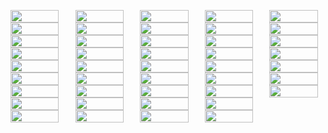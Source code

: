 ![](http://artsmia.github.io/svg-logos/glaser/1-color/1-line/1Line_1C_BlkBox,WhMIA,BlkTxt.svg)
![](http://artsmia.github.io/svg-logos/glaser/1-color/1-line/1Line_1C_WhBox,BlkMIA,WhTxt.svg)
![](http://artsmia.github.io/svg-logos/glaser/1-color/centered/Ctr_1C,2Line_GreyBox,BlkTxt.svg)
![](http://artsmia.github.io/svg-logos/glaser/1-color/centered/Ctr_1C,2Line_BlkBox,BlkTxt.svg)
![](http://artsmia.github.io/svg-logos/glaser/1-color/centered/Ctr_1C_1Line_BlkBox,BlkTxt.svg)
![](http://artsmia.github.io/svg-logos/glaser/1-color/centered/Ctr_1C_1Line_WhMIA,GreyBlkTxt.svg)
![](http://artsmia.github.io/svg-logos/glaser/1-color/centered/Ctr_1C_1Line_WhMIA,BlkTxt.svg)
![](http://artsmia.github.io/svg-logos/glaser/1-color/centered/Ctr_1C_1Line_WhMIA,WhTxt.svg)
![](http://artsmia.github.io/svg-logos/glaser/1-color/flush-right/FR_1C_WhMIA,BlkTxt.svg)
![](http://artsmia.github.io/svg-logos/glaser/1-color/flush-right/FR_1C_WhMIA,WhTxt.svg)
![](http://artsmia.github.io/svg-logos/glaser/1-color/wrap/Wrap_1C_WhMIA,BlkTxt.svg)
![](http://artsmia.github.io/svg-logos/glaser/1-color/wrap/Wrap_1C_WhMIA,GryTxt.svg)
![](http://artsmia.github.io/svg-logos/glaser/1-color/wrap/Wrap_1C_WhMIA,WhTxt.svg)
![](http://artsmia.github.io/svg-logos/glaser/1-color/wrap/Wrap_Reverse.svg)
![](http://artsmia.github.io/svg-logos/glaser/2-colors/1-line/1Line_2C_BluBox,WhMIA,BlkTxt.svg)
![](http://artsmia.github.io/svg-logos/glaser/2-colors/1-line/1Line_2C_BluBox,WhMIA,GryTxt.svg)
![](http://artsmia.github.io/svg-logos/glaser/2-colors/1-line/1Line_2C_BluBox,WhMIA,WhTxt.svg)
![](http://artsmia.github.io/svg-logos/glaser/2-colors/centered/Cntr_2C,2Line_BluBox,WhMIA,425GryTxt.svg)
![](http://artsmia.github.io/svg-logos/glaser/2-colors/centered/Cntr_2C,2Line_BluBox,WhMIA,BlkTxt.svg)
![](http://artsmia.github.io/svg-logos/glaser/2-colors/centered/Cntr_2C,2Line_BluBox,WhMIA,WhTxt.svg)
![](http://artsmia.github.io/svg-logos/glaser/2-colors/centered/Cntr_2C_BluBox,WhMIA,425GryTxt.svg)
![](http://artsmia.github.io/svg-logos/glaser/2-colors/centered/Cntr_2C_BluBox,WhMIA,GreyBlkTxt.svg)
![](http://artsmia.github.io/svg-logos/glaser/2-colors/centered/Cntr_2C_BluBox,WhMIA,BlkTxt.svg)
![](http://artsmia.github.io/svg-logos/glaser/2-colors/centered/Cntr_2C_BluBox,WhMIA,WhTxt.svg)
![](http://artsmia.github.io/svg-logos/glaser/2-colors/wrap/Wrap_2C_BluBox,WhMIA,425GryTxt.svg)
![](http://artsmia.github.io/svg-logos/glaser/2-colors/wrap/Wrap_2C_BluBox,WhMIA,GreyBlkTxt.svg)
![](http://artsmia.github.io/svg-logos/glaser/2-colors/wrap/Wrap_2C_BluBox,WhMIA,BlkTxt.svg)
![](http://artsmia.github.io/svg-logos/glaser/2-colors/wrap/Wrap_2C_BluBox,WhMIA,WhTxt.svg)
![](http://artsmia.github.io/svg-logos/glaser/4-colors/centered/Cntr_4C_BlkMIA,BlkTxt.svg)
![](http://artsmia.github.io/svg-logos/glaser/4-colors/centered/Cntr_4C_BlkMIA,GryTxt.svg)
![](http://artsmia.github.io/svg-logos/glaser/4-colors/centered/Cntr_4C_BlkMIA,WhTxt.svg)
![](http://artsmia.github.io/svg-logos/glaser/4-colors/centered/Cntr_4C_WhMIA,GryTxt.svg)
![](http://artsmia.github.io/svg-logos/glaser/4-colors/centered/Cntr_4C_WhMIA,WhTxt.svg)
![](http://artsmia.github.io/svg-logos/glaser/4-colors/flush-right/FR_BlkMIA,BlkTxt.svg)
![](http://artsmia.github.io/svg-logos/glaser/4-colors/flush-right/FR_BlkMIA,GryTxt.svg)
![](http://artsmia.github.io/svg-logos/glaser/4-colors/flush-right/FR_BlkMIA,WhTxt.svg)
![](http://artsmia.github.io/svg-logos/glaser/4-colors/flush-right/FR_WhMIA,GryTxt.svg)
![](http://artsmia.github.io/svg-logos/glaser/4-colors/flush-right/FR_WhMIA,WhTxt.svg)
![](http://artsmia.github.io/svg-logos/glaser/4-colors/wrap/Wrap_4C_BlkMIA,BlkTxt.svg)
![](http://artsmia.github.io/svg-logos/glaser/4-colors/wrap/Wrap_4C_BlkMIA,GryTxt.svg)
![](http://artsmia.github.io/svg-logos/glaser/4-colors/wrap/Wrap_4C_BlkMIA,WhTxt.svg)
![](http://artsmia.github.io/svg-logos/glaser/4-colors/wrap/Wrap_4C_WhMIA,GryTxt.svg)
![](http://artsmia.github.io/svg-logos/glaser/4-colors/wrap/Wrap_4C_WhMIA,WhTxt.svg)

<style>
  p { -webkit-column-count: 5; -moz-column-count: 5; column-count: 5; }
  img { width: 93%; }
</style>

